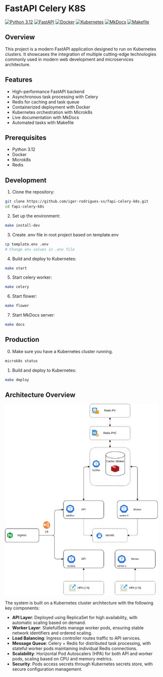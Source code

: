 # FastAPI Celery K8S

[![Python 3.12](https://img.shields.io/badge/python-3.12-blue.svg)](https://www.python.org/downloads/release/python-3120/)
[![FastAPI](https://img.shields.io/badge/FastAPI-0.115.12-blue.svg)](https://fastapi.tiangolo.com/)
[![Docker](https://img.shields.io/badge/Docker-20.10.7-blue.svg)](https://www.docker.com/)
[![Kubernetes](https://img.shields.io/badge/Kubernetes-1.28.0-blue.svg)](https://kubernetes.io/)
[![MkDocs](https://img.shields.io/badge/MkDocs-1.6.1-blue.svg)](https://www.mkdocs.org/)
[![Makefile](https://img.shields.io/badge/Makefile-1.0.0-blue.svg)](https://www.gnu.org/software/make/)

## Overview

This project is a modern FastAPI application designed to run on Kubernetes clusters. It showcases the integration of multiple cutting-edge technologies commonly used in modern web development and microservices architecture.

## Features

- High-performance FastAPI backend
- Asynchronous task processing with Celery
- Redis for caching and task queue
- Containerized deployment with Docker
- Kubernetes orchestration with Microk8s
- Live documentation with MkDocs
- Automated tasks with Makefile

## Prerequisites

- Python 3.12
- Docker
- Microk8s
- Redis

## Development

1. Clone the repository:
```bash
git clone https://github.com/igor-rodrigues-ss/fapi-celery-k8s.git
cd fapi-celery-k8s
```

2. Set up the environment:
```bash
make install-dev
```

3. Create .env file in root project based on template.env
```bash
cp template.env .env
# Change env values in .env file
```

4. Build and deploy to Kubernetes:
```bash
make start
```

5. Start celery worker:
```bash
make celery
```

6. Start flower:
```bash
make flower
```

7. Start MkDocs server:
```bash
make docs
```

## Production
0. Make sure you have a Kubernetes cluster running.
```bash
microk8s status
```

1. Build and deploy to Kubernetes:
```bash
make deploy
```

## Architecture Overview

![Cluster Architecture](docs/docs/imgs/arch.png)

The system is built on a Kubernetes cluster architecture with the following key components:

- **API Layer**: Deployed using ReplicaSet for high availability, with automatic scaling based on demand.
- **Worker Layer**: StatefulSets manage worker pods, ensuring stable network identifiers and ordered scaling.
- **Load Balancing**: Ingress controller routes traffic to API services.
- **Message Queue**: Celery + Redis for distributed task processing, with stateful worker pods maintaining individual Redis connections.
- **Scalability**: Horizontal Pod Autoscalers (HPA) for both API and worker pods, scaling based on CPU and memory metrics.
- **Security**: Pods access secrets through Kubernetes secrets store, with secure configuration management.
